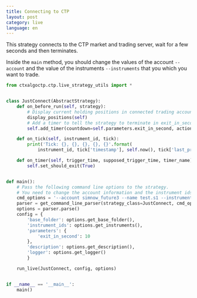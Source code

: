 ```yaml
---
title: Connecting to CTP
layout: post
category: live
language: en
---
```


This strategy connects to the CTP market and trading server, wait for a few seconds and then terminates.

Inside the `main` method, you should change the values of the account `--account` and the value of the instruments
`--instruments` that you which you want to trade.


```python
from ctxalgoctp.ctp.live_strategy_utils import *


class JustConnect(AbstractStrategy):
    def on_before_run(self, strategy):
        # Display current holding positions in connected trading account.
        display_positions(self)
        # Add a timer to tell the strategy to terminate in exit_in_second.
        self.add_timer(countdown=self.parameters.exit_in_second, action=self.on_timer)

    def on_tick(self, instrument_id, tick):
        print('Tick: {}, {}, {}, {}, {}'.format(
            instrument_id, tick['timestamp'], self.now(), tick['last_price'], tick['volume']))

    def on_timer(self, trigger_time, supposed_trigger_time, timer_name):
        self.set_should_exit(True)


def main():
    # Pass the following command line options to the strategy.
    # You need to change the account information and the instrument ids.
    cmd_options = '--account simnow_future3 --name test.s1 --instruments cu1610,SR611'
    parser = get_command_line_parser(strategy_class=JustConnect, cmd_options=cmd_options)
    options = parser.parse()
    config = {
        'base_folder': options.get_base_folder(),
        'instrument_ids': options.get_instruments(),
        'parameters': {
            'exit_in_second': 10
        },
        'description': options.get_description(),
        'logger': options.get_logger()
        }

    run_live(JustConnect, config, options)


if __name__ == '__main__':
    main()

```
